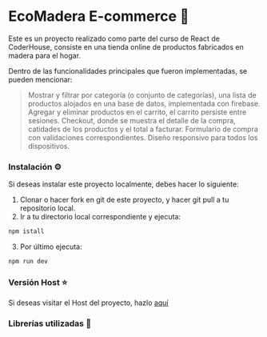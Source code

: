 # EcoMadera E-commerce 🛒

Este es un proyecto realizado como parte del curso de React de CoderHouse, consiste en una tienda online de productos fabricados en madera para el hogar.

Dentro de las funcionalidades principales que fueron implementadas, se pueden mencionar:

> Mostrar y filtrar por categoría (o conjunto de categorías), una lista de productos alojados en una base de datos, implementada con firebase.
> Agregar y eliminar productos en el carrito, el carrito persiste entre sesiones.
> Checkout, donde se muestra el detalle de la compra, catidades de los productos y el total a facturar.
> Formulario de compra con validaciones correspondientes.
> Diseño responsivo para todos los dispositivos.

### Instalación ⚙️
Si deseas instalar este proyecto localmente, debes hacer lo siguiente:
1. Clonar o hacer fork en git de este proyecto, y hacer git pull a tu repositorio local.
2. Ir a tu directorio local correspondiente y ejecuta:
```bash
npm istall
```
3. Por último ejecuta:
```bash
npm run dev
```
### Versión Host ⭐
Si deseas visitar el Host del proyecto, hazlo [aquí](https://eco-madera-agustin-alonso.vercel.app/)

### Librerías utilizadas 💩
